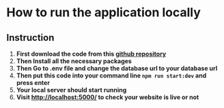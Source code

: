 # How to run the application locally

## Instruction

1. **First download the code from this [github repository](https://github.com/NA-Asraful-Khan/level_Two_Assaignment_Two)** 
2. **Then Install all the necessary packages**
3. **Then Go to .env file and change the database url to your database url**
4. **Then put this code into your command line `npm run start:dev` and press enter**
5. **Your local server should start running**
6. **Visit [http://localhost:5000/](http://localhost:5000/) to check your website is live or not** 
    